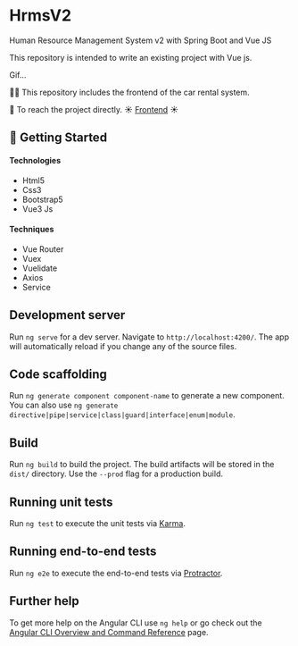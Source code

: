 # HrmsV2

Human Resource Management System v2 with Spring Boot and Vue JS

This repository is intended to write an existing project with Vue js.

Gif...

:technologist: This repository includes the frontend of the car rental system. <br/>

:file_folder: To reach the project directly. :sunny: [Frontend](https://github.com/cumalitezcan/HrmsV2/tree/main/client) :sunny: 

## :tada: Getting Started

#### Technologies
- Html5
- Css3
- Bootstrap5
- Vue3 Js 

#### Techniques
- Vue Router
- Vuex
- Vuelidate
- Axios
- Service

## Development server

Run `ng serve` for a dev server. Navigate to `http://localhost:4200/`. The app will automatically reload if you change any of the source files.

## Code scaffolding

Run `ng generate component component-name` to generate a new component. You can also use `ng generate directive|pipe|service|class|guard|interface|enum|module`.

## Build

Run `ng build` to build the project. The build artifacts will be stored in the `dist/` directory. Use the `--prod` flag for a production build.

## Running unit tests

Run `ng test` to execute the unit tests via [Karma](https://karma-runner.github.io).

## Running end-to-end tests

Run `ng e2e` to execute the end-to-end tests via [Protractor](http://www.protractortest.org/).

## Further help

To get more help on the Angular CLI use `ng help` or go check out the [Angular CLI Overview and Command Reference](https://angular.io/cli) page.
